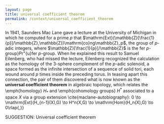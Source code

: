 ```yaml
---
layout: page
title: universal coefficient theorem
permalink: /context/universal_coefficient_theorem
---
```

In 1941, Saunders Mac Lane gave a lecture at the University of Michigan in which he computed for a prime $p$ that $\mathrm{Ext}(\mathbb{Z}[\frac{1}{p}]/\mathbb{Z},\mathbb{Z})\mathrm{co}ng\mathbb{Z}_p$, the group of $p$-adic integers, where $\mathbb{Z}[\frac{1}{p}]/\mathbb{Z}$ is the fer $p$-group}Pr\"{u}fer $p$-group. When he explained this result to Samuel Eilenberg, who had missed the lecture, Eilenberg recognized the calculation as the homology of the 3-sphere complement of the $p$-adic solenoid, a space formed as the infinite intersection of a sequence of solid tori, each wound around $p$ times inside the preceding torus.  In teasing apart this connection, the pair of them discovered what is now known as the **universal coefficient theorem** in algebraic topology, which relates the \emph{homology} $H_*$ and \emph{cohomology groups} $H^*$ associated to a space $X$ via a group extension \cite{maclane-autobiography}:
 0 \to \mathrm{Ext}(H_{n-1}(X),G) \to H^n(X,G) \to \mathrm{Hom}(H_n(X),G) \to 0\rlap{,}}

SUGGESTION: Universal coefficient theorem